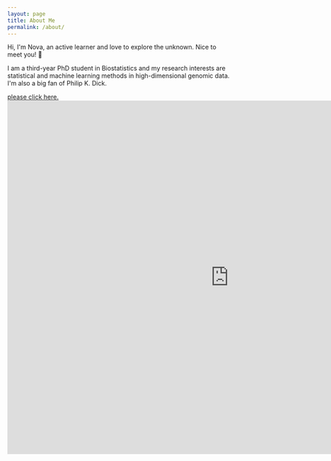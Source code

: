 ```yaml
---
layout: page
title: About Me
permalink: /about/
---
```


Hi, I'm Nova, an active learner and love to explore the unknown. Nice to meet you! 👋 

I am a third-year PhD student in Biostatistics and my research interests are statistical and machine learning methods in high-dimensional genomic data.
I'm also a big fan of Philip K. Dick.


<a href="https://my.github.io/my.pdf" target="_blank">please click here.</a> <embed src="https://my.github.io/my.pdf" width="1000px" height="800px" />

